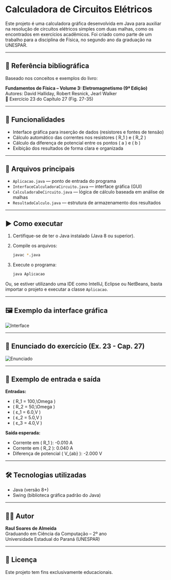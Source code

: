 # Calculadora de Circuitos Elétricos

Este projeto é uma calculadora gráfica desenvolvida em Java para auxiliar na resolução de circuitos elétricos simples com duas malhas, como os encontrados em exercícios acadêmicos. Foi criado como parte de um trabalho para a disciplina de Física, no segundo ano da graduação na UNESPAR.

---

## 📘 Referência bibliográfica

Baseado nos conceitos e exemplos do livro:

**Fundamentos de Física – Volume 3: Eletromagnetismo (9ª Edição)**  
Autores: David Halliday, Robert Resnick, Jearl Walker  
📖 Exercício 23 do Capítulo 27 (Fig. 27-35)

---

## 🧠 Funcionalidades

- Interface gráfica para inserção de dados (resistores e fontes de tensão)
- Cálculo automático das correntes nos resistores \( R_1 \) e \( R_2 \)
- Cálculo da diferença de potencial entre os pontos \( a \) e \( b \)
- Exibição dos resultados de forma clara e organizada

---

## 📂 Arquivos principais

- `Aplicacao.java` — ponto de entrada do programa  
- `InterfaceCalculadoraCircuito.java` — interface gráfica (GUI)  
- `CalculadoraDeCircuito.java` — lógica de cálculo baseada em análise de malhas  
- `ResultadoCalculo.java` — estrutura de armazenamento dos resultados  

---

## ▶️ Como executar

1. Certifique-se de ter o Java instalado (Java 8 ou superior).
2. Compile os arquivos:

   ```bash
   javac *.java
   ```

3. Execute o programa:

   ```bash
   java Aplicacao
   ```

Ou, se estiver utilizando uma IDE como IntelliJ, Eclipse ou NetBeans, basta importar o projeto e executar a classe `Aplicacao`.

---

## 🖼️ Exemplo da interface gráfica

![Interface](https://github.com/user-attachments/assets/da65eaa3-7f4a-41ed-935c-ef143e492c54)

---

## 📄 Enunciado do exercício (Ex. 23 - Cap. 27)

![Enunciado](https://github.com/user-attachments/assets/3748ac89-0bcc-4ffa-a092-817d47035956)

---

## 🔢 Exemplo de entrada e saída

**Entradas:**
- \( R_1 = 100\,\Omega \)
- \( R_2 = 50\,\Omega \)
- \( ε_1 = 6.0\,V \)
- \( ε_2 = 5.0\,V \)
- \( ε_3 = 4.0\,V \)

**Saída esperada:**
- Corrente em \( R_1 \): -0.010 A  
- Corrente em \( R_2 \): 0.040 A  
- Diferença de potencial \( V_{ab} \): -2.000 V

---

## 🛠️ Tecnologias utilizadas

- Java (versão 8+)
- Swing (biblioteca gráfica padrão do Java)

---

## 👨‍🎓 Autor

**Raul Soares de Almeida**  
Graduando em Ciência da Computação – 2º ano  
Universidade Estadual do Paraná (UNESPAR)

---

## 📄 Licença

Este projeto tem fins exclusivamente educacionais.
